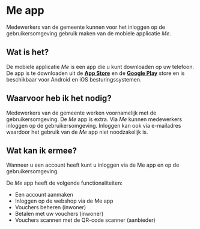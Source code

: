 # Me app

Medewerkers van de gemeente kunnen voor het inloggen op de gebruikersomgeving gebruik maken van de mobiele applicatie _Me_.
&nbsp;

## Wat is het?

De mobiele applicatie _Me_ is een app die u kunt downloaden op uw telefoon.
De app is te downloaden uit de **[App Store](https://itunes.apple.com/nl/app/me-forus/id1422610676)** en de **[Google Play](https://play.google.com/store/apps/details?id=io.forus.me)** store en is beschikbaar voor Android en iOS besturingssystemen.
&nbsp;

## Waarvoor heb ik het nodig?

Medewerkers van de gemeente werken voornamelijk met de gebruikersomgeving. De _Me_ app is extra.
Via _Me_ kunnen medewerkers inloggen op de gebruikersomgeving. Inloggen kan ook via e-mailadres waardoor het gebruik van de _Me_ app niet noodzakelijk is.
&nbsp;

## Wat kan ik ermee?

Wanneer u een account heeft kunt u inloggen via de Me app en op de gebruikersomgeving.

De _Me_ app heeft de volgende functionaliteiten:

* Een account aanmaken
* Inloggen op de webshop via de Me app
* Vouchers beheren (inwoner)
* Betalen met uw vouchers (inwoner)
* Vouchers scannen met de QR-code scanner (aanbieder)
<br />&nbsp;
